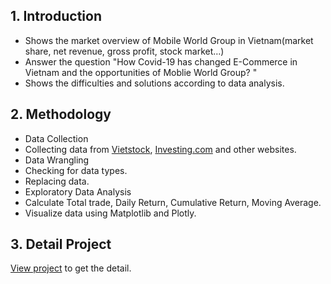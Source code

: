 ## 1. Introduction
- Shows the market overview of Mobile World Group in Vietnam(market share, net revenue, gross profit, stock market…)
- Answer the question "How Covid-19 has changed E-Commerce in Vietnam and the opportunities of Moblie World Group? "
- Shows the difficulties and solutions according to data analysis. 
## 2. Methodology 
- Data Collection
 - Collecting data from [Vietstock](https://finance.vietstock.vn/MWG-mobile-world-investment-corporation.htm), [Investing.com](https://www.investing.com/equities/mobile-world-investment-corp) and other websites.
- Data Wrangling
 - Checking for data types.
 - Replacing data.
- Exploratory Data Analysis
 - Calculate Total trade, Daily Return, Cumulative Return, Moving Average.
 - Visualize data using Matplotlib and Plotly.
 ## 3. Detail Project 
[View project](https://drive.google.com/file/d/1iffhWpVs-TAmZr5zBmcGAK0_G8VGVPa2/view) to get the detail. 
